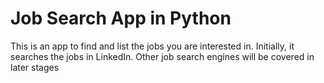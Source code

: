 # Job Search App in Python

This is an app to find and list the jobs you are interested in. Initially, it searches the jobs in LinkedIn. Other job search engines will be covered in later stages 
